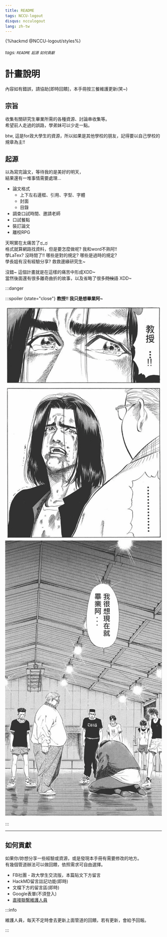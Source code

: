 ```yaml
---
title: README
tags: NCCU-logout
disqus: ncculogout
lang: zh-tw
---
```


{%hackmd @NCCU-logout/styles%}

###### tags: `README` `起源` `如何貢獻`

# 計畫說明

內容如有錯誤，請協助[即時回饋]，本手冊按三餐維護更新(笑~)

## 宗旨

收集有關研究生畢業所需的各種資源、討論串收集等。  
希望前人走過的誤路，學弟妹可以少走一點。

btw, 這是for政大學生的資源，所以如果是其他學校的朋友，記得要以自己學校的規章為主!!

## 起源

以為寫完論文，等待我的是美好的明天，  
結果還有一堆事情需要處理...  

* 論文格式
    * 上下左右邊框、引用、字型、字體  
    * 封面
    * 目錄
* 調查口試時間、邀請老師
* 口試餐點
* 裝訂論文
* 離校RPG

天啊實在太痛苦了ಥ_ಥ  
格式就算網路找資料，但是要怎麼做呢? 我和word不熟阿!!  
學LaTex? 沒時間了!! 哪些是對的規定? 哪些是過時的規定?  
學長姐有沒有經驗分享?  救救邊緣研究生~  

沒錯~ 這個計畫就是在這樣的痛苦中形成XDD~  
當然後面還有很多離奇曲折的故事，以及省略了很多~~問候語~~ XDD~

:::danger

:::spoiler {state="close"} **教授!! 我只是想畢業阿~**

![image01](./image/image01.png)
![image02](./image/image02.png)

:::

---

## 如何貢獻

如果你/妳想分享一些經驗或資源，或是發現本手冊有需要修改的地方。  
有幾個管道辦法可以做回饋，依照需求可自由選擇。

* FB社團 - 政大學生交流版，本篇貼文下方留言
* HackMD留言註記功能(即時)
* 文檔下方的留言區(即時)
* Google表單(不須登入)
* [直接聯繫維護人員](/@NCCU-logout/contact)

:::info

維護人員，每天不定時會去更新上面管道的回饋，若有更新，會給予回報。

:::
